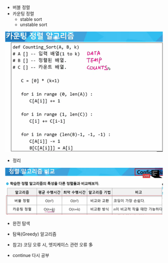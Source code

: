 * 버블 정렬
* 카운팅 정렬
  * stable sort
  * unstable sort




![image-20220209112145436](정렬.assets/image-20220209112145436.png)



* 정리

![image-20220209113143773](정렬.assets/image-20220209113143773.png)



* 완전 탐색
* 탐욕(Greedy) 알고리즘





* 참고) 코딩 오류 시, 엣지케이스 관련 오류 多
* continue 다시 공부